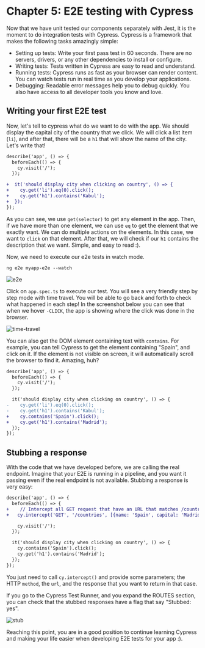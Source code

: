 [e2e]: assets/e2e.png
[stub]: assets/stub.png
[time-travel]: assets/time-travel.png

# Chapter 5: E2E testing with Cypress

Now that we have unit tested our components separately with Jest, it is the moment to do integration tests with Cypress. Cypress is a framework that makes the following tasks amazingly simple:

* Setting up tests: Write your first pass test in 60 seconds. There are no servers, drivers, or any other dependencies to install or configure.
* Writing tests: Tests written in Cypress are easy to read and understand.
* Running tests: Cypress runs as fast as your browser can render content. You can watch tests run in real time as you develop your applications.
* Debugging: Readable error messages help you to debug quickly. You also have access to all developer tools you know and love.

## Writing your first E2E test

Now, let's tell to cypress what do we want to do with the app. We should display the capital city of the country that we click. We will click a list item (``li``), and after that, there will be a ``h1`` that will show the name of the city. Let's write that!

```diff
describe('app', () => {
  beforeEach(() => {
    cy.visit('/');
  });

+  it('should display city when clicking on country', () => {
+    cy.get('li').eq(0).click();
+    cy.get('h1').contains('Kabul');
+  });
});

```

As you can see, we use ``get(selector)`` to get any element in the app. Then, if we have more than one element, we can use ``eq`` to get the element that we exactly want. We can do multiple actions on the elements. In this case, we want to ``click`` on that element. After that, we will check if our ``h1`` contains the description that we want. Simple, and easy to read :).

Now, we need to execute our e2e tests in watch mode. 

```
ng e2e myapp-e2e --watch
```

![e2e]

Click on ``app.spec.ts`` to execute our test. You will see a very friendly step by step mode with time travel. You will be able to go back and forth to check what happened in each step! In the screenshot below you can see that when we hover ``-CLICK``, the app is showing where the click was done in the browser.

![time-travel]

You can also get the DOM element containing text with ``contains``. For example, you can tell Cypress to get the element containing "Spain", and click on it. If the element is not visible on screen, it will automatically scroll the browser to find it. Amazing, huh?

```diff
describe('app', () => {
  beforeEach(() => {
    cy.visit('/');
  });

  it('should display city when clicking on country', () => {
-    cy.get('li').eq(0).click();
-    cy.get('h1').contains('Kabul');
+    cy.contains('Spain').click();
+    cy.get('h1').contains('Madrid');
  });
});

```

## Stubbing a response

With the code that we have developed before, we are calling the real endpoint. Imagine that your E2E is running in a pipeline, and you want it passing even if the real endpoint is not available. Stubbing a response is very easy:

```diff
describe('app', () => {
  beforeEach(() => {
+    // Intercept all GET request that have an URL that matches /countries and force the response to be this one
+   cy.intercept('GET', '/countries', [{name: 'Spain', capital: 'Madrid'}, {name: 'France', capital: 'Paris'}]);

    cy.visit('/');
  });

  it('should display city when clicking on country', () => {
    cy.contains('Spain').click();
    cy.get('h1').contains('Madrid');
  });
});
```

You just need to call ``cy.intercept()`` and provide some parameters; the HTTP ``method``, the ``url``, and the response that you want to return in that case.

If you go to the Cypress Test Runner, and you expand the ROUTES section, you can check that the stubbed responses have a flag that say "Stubbed: yes".

![stub]

Reaching this point, you are in a good position to continue learning Cypress and making your life easier when developing E2E tests for your app :).
